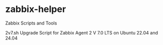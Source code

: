 # zabbix-helper
Zabbix Scripts and Tools

2v7.sh Upgrade Script for Zabbix Agent 2 V 7.0 LTS on Ubuntu 22.04 and 24.04
